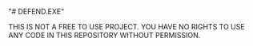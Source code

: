 "# DEFEND.EXE" 

THIS IS NOT A FREE TO USE PROJECT. YOU HAVE NO RIGHTS TO USE ANY CODE IN THIS REPOSITORY WITHOUT PERMISSION.